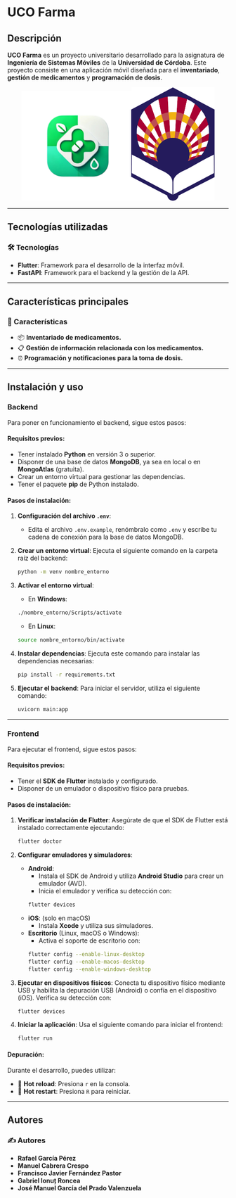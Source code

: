 # UCO Farma



## Descripción
**UCO Farma** es un proyecto universitario desarrollado para la asignatura de **Ingeniería de Sistemas Móviles** de la **Universidad de Córdoba**. Este proyecto consiste en una aplicación móvil diseñada para el **inventariado**, **gestión de medicamentos** y **programación de dosis**.
<p align="center"><img src="frontend/uco_farma/assets/images/logo-removebg.png" alt="Logo de UCO Farma" width="250"/><img src="frontend/uco_farma/assets/images/Logo_UCO.png" alt="Logo de UCO" width="190"/></p>

---

## Tecnologías utilizadas
### 🛠️ Tecnologías
- **Flutter**: Framework para el desarrollo de la interfaz móvil.
- **FastAPI**: Framework para el backend y la gestión de la API.

---

## Características principales
### 🌟 Características
- 📦 **Inventariado de medicamentos.**
- 📋 **Gestión de información relacionada con los medicamentos.**
- ⏰ **Programación y notificaciones para la toma de dosis.**

---

## Instalación y uso

### Backend
Para poner en funcionamiento el backend, sigue estos pasos:

#### Requisitos previos:
- Tener instalado **Python** en versión 3 o superior.
- Disponer de una base de datos **MongoDB**, ya sea en local o en **MongoAtlas** (gratuita).
- Crear un entorno virtual para gestionar las dependencias.
- Tener el paquete **pip** de Python instalado.

#### Pasos de instalación:

1. **Configuración del archivo `.env`**:
   - Edita el archivo `.env.example`, renómbralo como `.env` y escribe tu cadena de conexión para la base de datos MongoDB.

2. **Crear un entorno virtual**:
   Ejecuta el siguiente comando en la carpeta raíz del backend:
   ```bash
   python -m venv nombre_entorno
   ```

3. **Activar el entorno virtual**:
   - En **Windows**:
   ```bash
   ./nombre_entorno/Scripts/activate
   ```
   - En **Linux**:
   ```bash
   source nombre_entorno/bin/activate
   ```

4. **Instalar dependencias**:
   Ejecuta este comando para instalar las dependencias necesarias:
   ```bash
   pip install -r requirements.txt
   ```

5. **Ejecutar el backend**:
   Para iniciar el servidor, utiliza el siguiente comando:
   ```bash
   uvicorn main:app
   ```

---

### Frontend
Para ejecutar el frontend, sigue estos pasos:

#### Requisitos previos:
- Tener el **SDK de Flutter** instalado y configurado.
- Disponer de un emulador o dispositivo físico para pruebas.

#### Pasos de instalación:

1. **Verificar instalación de Flutter**:
   Asegúrate de que el SDK de Flutter está instalado correctamente ejecutando:
   ```bash
   flutter doctor
   ```

2. **Configurar emuladores y simuladores**:
   - **Android**:
     - Instala el SDK de Android y utiliza **Android Studio** para crear un emulador (AVD).
     - Inicia el emulador y verifica su detección con:
     ```bash
     flutter devices
     ```
   - **iOS**: (solo en macOS)
     - Instala **Xcode** y utiliza sus simuladores.
   - **Escritorio** (Linux, macOS o Windows):
     - Activa el soporte de escritorio con:
     ```bash
     flutter config --enable-linux-desktop
     flutter config --enable-macos-desktop
     flutter config --enable-windows-desktop
     ```

3. **Ejecutar en dispositivos físicos**:
   Conecta tu dispositivo físico mediante USB y habilita la depuración USB (Android) o confía en el dispositivo (iOS). Verifica su detección con:
   ```bash
   flutter devices
   ```

4. **Iniciar la aplicación**:
   Usa el siguiente comando para iniciar el frontend:
   ```bash
   flutter run
   ```

#### Depuración:
Durante el desarrollo, puedes utilizar:
- 🔄 **Hot reload**: Presiona `r` en la consola.
- 🔁 **Hot restart**: Presiona `R` para reiniciar.

---

## Autores
### ✍️ Autores
- **Rafael García Pérez**
- **Manuel Cabrera Crespo**
- **Francisco Javier Fernández Pastor**
- **Gabriel Ionuț Roncea**
- **José Manuel García del Prado Valenzuela**

